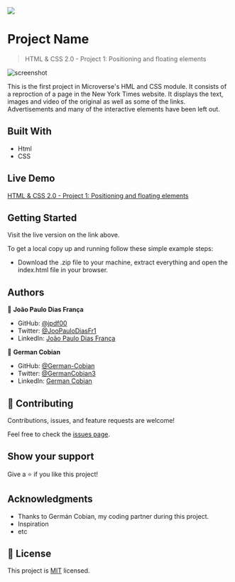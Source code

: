 ![](https://img.shields.io/badge/Microverse-blueviolet)

# Project Name

> HTML & CSS 2.0 - Project 1: Positioning and floating elements

![screenshot](/icons/project-01-screenshot.png)

This is the first project in Microverse's HML and CSS module. It consists of a reproction of a page in the New York Times website. It displays the text, images and video of the original as well as some of the links. Advertisements and many of the interactive elements have been left out.

## Built With

- Html
- CSS

## Live Demo

[HTML & CSS 2.0 - Project 1: Positioning and floating elements](https://jpdf00.github.io/Html-and-CSS-Project-1/)


## Getting Started

Visit the live version on the link above.


To get a local copy up and running follow these simple example steps:

- Download the .zip file to your machine, extract everything and open the index.html file in your browser.


## Authors

👤 **João Paulo Dias França**

- GitHub: [@jpdf00](https://github.com/jpdf00)
- Twitter: [@JooPauloDiasFr1](https://twitter.com/JooPauloDiasFr1)
- LinkedIn: [João Paulo Dias França](https://www.linkedin.com/in/jo%C3%A3o-paulo-dias-fran%C3%A7a-269257a4/)

👤 **German Cobian**

- GitHub: [@German-Cobian](https://github.com/German-Cobian)
- Twitter: [@GermanCobian3](https://twitter.com/GermanCobian3)
- LinkedIn: [German Cobian](https://linkedin.com/linkedinhandle)

## 🤝 Contributing

Contributions, issues, and feature requests are welcome!

Feel free to check the [issues page](https://github.com/jpdf00/Html-and-CSS-Project-1/issues).

## Show your support

Give a ⭐️ if you like this project!

## Acknowledgments

- Thanks to Germán Cobian, my coding partner during this project.
- Inspiration
- etc

## 📝 License

This project is [MIT](lic.url) licensed.
